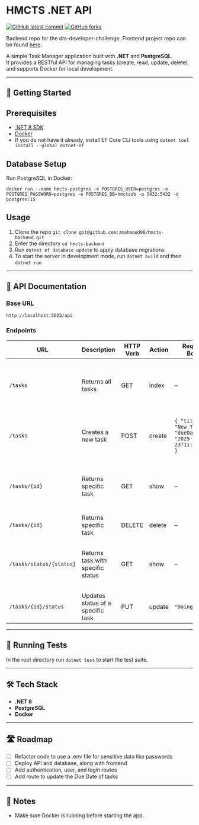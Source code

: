 # HMCTS .NET API

<!-- badges -->
[![GitHub latest commit](https://img.shields.io/github/last-commit/zmahmood98/hmcts-backend.svg)](https://github.com/zmahmood98/hmcts-backend/commit/)
[![GitHub forks](https://img.shields.io/github/forks/zmahmood98/hmcts-backend.svg)](https://github.com/zmahmood98/hmcts-backend)

Backend repo for the dts-developer-challenge. Frontend project repo can be found [here](https://github.com/zmahmood98/hmcts-frontend).

A simple Task Manager application built with **.NET** and **PostgreSQL**.  
It provides a RESTful API for managing tasks (create, read, update, delete) and supports Docker for local development.  

---
## 🚀 Getting Started

## Prerequisites
- [.NET 8 SDK](https://dotnet.microsoft.com/download)
- [Docker](https://www.docker.com/)
- If you do not have it already, install EF Core CLI tools using `dotnet tool install --global dotnet-ef`

## Database Setup
Run PostgreSQL in Docker:

```
docker run --name hmcts-postgres -e POSTGRES_USER=postgres -e POSTGRES_PASSWORD=postgres -e POSTGRES_DB=hmctsdb -p 5432:5432 -d postgres:15
```

## Usage
1. Clone the repo `git clone git@github.com:zmahmood98/hmcts-backend.git`
2. Enter the directory `cd hmcts-backend`
3. Run `dotnet ef database update` to apply database migrations
4. To start the server in development mode, run `dotnet build` and then `dotnet run` 

---

## 📖 API Documentation

### Base URL
```
http://localhost:5025/api
```
### Endpoints

| **URL**                 |**Description**                  | **HTTP Verb** | **Action** | **Request Body**                                                                   | **Response Example** |
|-------------------------|---------------------------------|---------------|------------|------------------------------------------------------------------------------------|----------------------|
| `/tasks`                |Returns all tasks                | GET           | index      | –                                                                                  | <pre><code>[{ "id": 1, "title": "Finish project", "description": null, "status": "To do", "dueDate": "2025-09-24T18:13:32.254982+01:00" }]</code></pre> |
| `/tasks`                |Creates a new task               | POST          | create     | <pre><code>{ "title": "New Task", "dueDate": "2025-09-23T11:00:00Z" }</code></pre> | - |
| `/tasks/{id}`           |Returns specific task            | GET           | show       | –                                                                                  | <pre><code>{ "id": 1, "title": "Finish project", "description": null, "status": "To do", "dueDate": "2025-09-24T18:13:32.254982+01:00" }</code></pre>   |
| `/tasks/{id}`           |Returns specific task            | DELETE        | delete     | –                                                                                  | - |
| `/tasks/status/{status}`|Returns task with specific status| GET           | show       | –                                                                                  | <pre><code>[{ "id": 1, "title": "Finish project", "description": null, "status": "Done", "dueDate": "2025-09-24T18:13:32.254982+01:00" }]</code></pre> |
| `/tasks/{id}/status`    |Updates status of a specific task| PUT           | update     | <pre><code>"Doing"</code></pre>                                                    | - |

---

## 🧪 Running Tests
In the root directory run `dotnet test` to start the test suite.

---

## 🛠 Tech Stack
- **.NET 8**
- **PostgreSQL**
- **Docker**

---

## 🛣 Roadmap
- [ ] Refactor code to use a .env file for sensitive data like passwords 
- [ ] Deploy API and database, along with frontend
- [ ] Add authentication, user, and login routes
- [ ] Add route to update the Due Date of tasks

---

## 📌 Notes
- Make sure Docker is running before starting the app.
